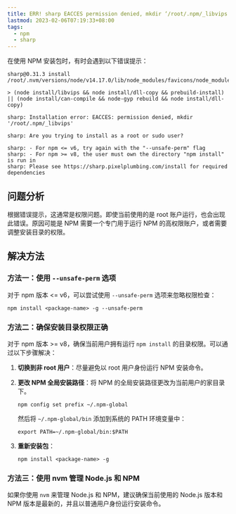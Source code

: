 ```yaml
---
title: ERR! sharp EACCES permission denied, mkdir ‘/root/.npm/_libvips'错误的解决方案
lastmod: 2023-02-06T07:19:33+08:00
tags:
  - npm
  - sharp
---
```



在使用 NPM 安装包时，有时会遇到以下错误提示：

```
sharp@0.31.3 install /root/.nvm/versions/node/v14.17.0/lib/node_modules/favicons/node_modules/sharp

> (node install/libvips && node install/dll-copy && prebuild-install) || (node install/can-compile && node-gyp rebuild && node install/dll-copy)

sharp: Installation error: EACCES: permission denied, mkdir '/root/.npm/_libvips'

sharp: Are you trying to install as a root or sudo user?

sharp: - For npm <= v6, try again with the "--unsafe-perm" flag
sharp: - For npm >= v8, the user must own the directory "npm install" is run in
sharp: Please see https://sharp.pixelplumbing.com/install for required dependencies
```

## 问题分析

根据错误提示，这通常是权限问题。即使当前使用的是 root 账户运行，也会出现此错误。原因可能是 NPM 需要一个专门用于运行 NPM 的高权限账户，或者需要调整安装目录的权限。

## 解决方法

### 方法一：使用 `--unsafe-perm` 选项

对于 npm 版本 <= v6，可以尝试使用 `--unsafe-perm` 选项来忽略权限检查：

```shell
npm install <package-name> -g --unsafe-perm
```

### 方法二：确保安装目录权限正确

对于 npm 版本 >= v8，确保当前用户拥有运行 `npm install` 的目录权限。可以通过以下步骤解决：

1. **切换到非 root 用户**：尽量避免以 root 用户身份运行 NPM 安装命令。
2. **更改 NPM 全局安装路径**：将 NPM 的全局安装路径更改为当前用户的家目录下。

   ```shell
   npm config set prefix ~/.npm-global
   ```

   然后将 `~/.npm-global/bin` 添加到系统的 PATH 环境变量中：

   ```shell
   export PATH=~/.npm-global/bin:$PATH
   ```

3. **重新安装包**：

   ```shell
   npm install <package-name> -g
   ```

### 方法三：使用 nvm 管理 Node.js 和 NPM

如果你使用 `nvm` 来管理 Node.js 和 NPM，建议确保当前使用的 Node.js 版本和 NPM 版本是最新的，并且以普通用户身份运行安装命令。





